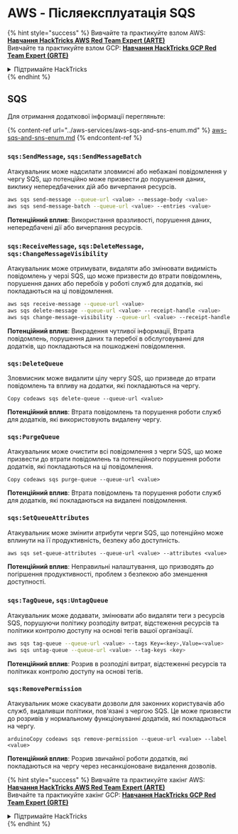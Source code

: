 # AWS - Післяексплуатація SQS

{% hint style="success" %}
Вивчайте та практикуйте взлом AWS: <img src="/.gitbook/assets/image.png" alt="" data-size="line">[**Навчання HackTricks AWS Red Team Expert (ARTE)**](https://training.hacktricks.xyz/courses/arte)<img src="/.gitbook/assets/image.png" alt="" data-size="line">\
Вивчайте та практикуйте взлом GCP: <img src="/.gitbook/assets/image (2).png" alt="" data-size="line">[**Навчання HackTricks GCP Red Team Expert (GRTE)**<img src="/.gitbook/assets/image (2).png" alt="" data-size="line">](https://training.hacktricks.xyz/courses/grte)

<details>

<summary>Підтримайте HackTricks</summary>

* Перевірте [**плани підписки**](https://github.com/sponsors/carlospolop)!
* **Приєднуйтесь до** 💬 [**групи Discord**](https://discord.gg/hRep4RUj7f) або [**групи telegram**](https://t.me/peass) або **слідкуйте** за нами на **Twitter** 🐦 [**@hacktricks\_live**](https://twitter.com/hacktricks\_live)**.**
* **Поширюйте хакерські трюки, надсилаючи PR до** [**HackTricks**](https://github.com/carlospolop/hacktricks) та [**HackTricks Cloud**](https://github.com/carlospolop/hacktricks-cloud) репозиторіїв на GitHub.

</details>
{% endhint %}

## SQS

Для отримання додаткової інформації перегляньте:

{% content-ref url="../aws-services/aws-sqs-and-sns-enum.md" %}
[aws-sqs-and-sns-enum.md](../aws-services/aws-sqs-and-sns-enum.md)
{% endcontent-ref %}

### `sqs:SendMessage`, `sqs:SendMessageBatch`

Атакувальник може надсилати зловмисні або небажані повідомлення у чергу SQS, що потенційно може призвести до порушення даних, виклику непередбачених дій або вичерпання ресурсів.
```bash
aws sqs send-message --queue-url <value> --message-body <value>
aws sqs send-message-batch --queue-url <value> --entries <value>
```
**Потенційний вплив**: Використання вразливості, порушення даних, непередбачені дії або вичерпання ресурсів.

### `sqs:ReceiveMessage`, `sqs:DeleteMessage`,  `sqs:ChangeMessageVisibility`

Атакувальник може отримувати, видаляти або змінювати видимість повідомлень у черзі SQS, що може призвести до втрати повідомлень, порушення даних або перебоїв у роботі служб для додатків, які покладаються на ці повідомлення.
```bash
aws sqs receive-message --queue-url <value>
aws sqs delete-message --queue-url <value> --receipt-handle <value>
aws sqs change-message-visibility --queue-url <value> --receipt-handle <value> --visibility-timeout <value>
```
**Потенційний вплив**: Викрадення чутливої інформації, Втрата повідомлень, порушення даних та перебої в обслуговуванні для додатків, що покладаються на пошкоджені повідомлення.

### `sqs:DeleteQueue`

Зловмисник може видалити цілу чергу SQS, що призведе до втрати повідомлень та впливу на додатки, які покладаються на чергу.
```arduino
Copy codeaws sqs delete-queue --queue-url <value>
```
**Потенційний вплив**: Втрата повідомлень та порушення роботи служб для додатків, які використовують видалену чергу.

### `sqs:PurgeQueue`

Атакувальник може очистити всі повідомлення з черги SQS, що може призвести до втрати повідомлень та потенційного порушення роботи додатків, які покладаються на ці повідомлення.
```arduino
Copy codeaws sqs purge-queue --queue-url <value>
```
**Потенційний вплив**: Втрата повідомлень та порушення роботи служб для додатків, які покладаються на видалені повідомлення.

### `sqs:SetQueueAttributes`

Атакувальник може змінити атрибути черги SQS, що потенційно може вплинути на її продуктивність, безпеку або доступність.
```arduino
aws sqs set-queue-attributes --queue-url <value> --attributes <value>
```
**Потенційний вплив**: Неправильні налаштування, що призводять до погіршення продуктивності, проблем з безпекою або зменшення доступності.

### `sqs:TagQueue`, `sqs:UntagQueue`

Атакувальник може додавати, змінювати або видаляти теги з ресурсів SQS, порушуючи політику розподілу витрат, відстеження ресурсів та політики контролю доступу на основі тегів вашої організації.
```bash
aws sqs tag-queue --queue-url <value> --tags Key=<key>,Value=<value>
aws sqs untag-queue --queue-url <value> --tag-keys <key>
```
**Потенційний вплив**: Розрив в розподілі витрат, відстеженні ресурсів та політиках контролю доступу на основі тегів.

### `sqs:RemovePermission`

Атакувальник може скасувати дозволи для законних користувачів або служб, видаливши політики, пов'язані з чергою SQS. Це може призвести до розривів у нормальному функціонуванні додатків, які покладаються на чергу.
```arduino
arduinoCopy codeaws sqs remove-permission --queue-url <value> --label <value>
```
**Потенційний вплив**: Розрив звичайної роботи додатків, які покладаються на чергу через несанкціоноване видалення дозволів.

{% hint style="success" %}
Вивчайте та практикуйте хакінг AWS: <img src="/.gitbook/assets/image.png" alt="" data-size="line">[**Навчання HackTricks AWS Red Team Expert (ARTE)**](https://training.hacktricks.xyz/courses/arte)<img src="/.gitbook/assets/image.png" alt="" data-size="line">\
Вивчайте та практикуйте хакінг GCP: <img src="/.gitbook/assets/image (2).png" alt="" data-size="line">[**Навчання HackTricks GCP Red Team Expert (GRTE)**<img src="/.gitbook/assets/image (2).png" alt="" data-size="line">](https://training.hacktricks.xyz/courses/grte)

<details>

<summary>Підтримайте HackTricks</summary>

* Перевірте [**плани підписки**](https://github.com/sponsors/carlospolop)!
* **Приєднуйтесь до** 💬 [**групи Discord**](https://discord.gg/hRep4RUj7f) або [**групи Telegram**](https://t.me/peass) або **слідкуйте** за нами на **Twitter** 🐦 [**@hacktricks\_live**](https://twitter.com/hacktricks\_live)**.**
* **Поширюйте хакерські трюки, надсилаючи PR до** [**HackTricks**](https://github.com/carlospolop/hacktricks) та [**HackTricks Cloud**](https://github.com/carlospolop/hacktricks-cloud) репозиторіїв на GitHub.

</details>
{% endhint %}
